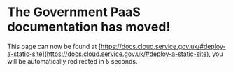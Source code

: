 # The Government PaaS documentation has moved!
This page can now be found at [https://docs.cloud.service.gov.uk/#deploy-a-static-site](https://docs.cloud.service.gov.uk/#deploy-a-static-site), you will be automatically redirected in 5 seconds.